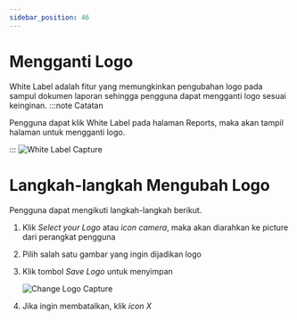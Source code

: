 ```yaml
---
sidebar_position: 46
---
```


# Mengganti Logo
White Label adalah fitur yang memungkinkan pengubahan logo pada sampul dokumen laporan sehingga pengguna dapat mengganti logo sesuai keinginan.
:::note Catatan

Pengguna dapat klik White Label pada halaman Reports, maka akan tampil halaman untuk mengganti logo.

:::
![White Label Capture](/img/capture/white-label.png)

# Langkah-langkah Mengubah Logo
Pengguna dapat mengikuti langkah-langkah berikut.
1. Klik *Select your Logo* atau *icon camera*, maka akan diarahkan ke picture dari perangkat pengguna
2. Pilih salah satu gambar yang ingin dijadikan logo
3. Klik tombol *Save Logo* untuk menyimpan

   ![Change Logo Capture](/img/capture/change-logo.png)
4. Jika ingin membatalkan, klik *icon X* 

